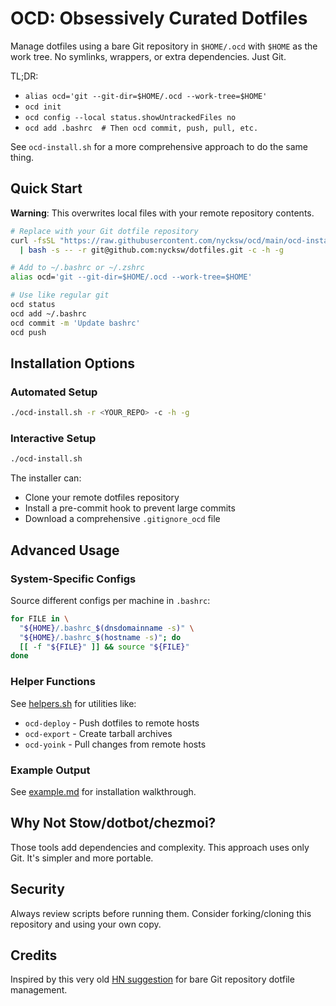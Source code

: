# OCD: Obsessively Curated Dotfiles

Manage dotfiles using a bare Git repository in `$HOME/.ocd` with `$HOME` as the work tree. No symlinks, wrappers, or extra dependencies. Just Git.

TL;DR:
- `alias ocd='git --git-dir=$HOME/.ocd --work-tree=$HOME'`
- `ocd init`
- `ocd config --local status.showUntrackedFiles no`
- `ocd add .bashrc  # Then ocd commit, push, pull, etc.`

See `ocd-install.sh` for a more comprehensive approach to do the same thing.

## Quick Start

**Warning**: This overwrites local files with your remote repository contents.

```bash
# Replace with your Git dotfile repository
curl -fsSL "https://raw.githubusercontent.com/nycksw/ocd/main/ocd-install.sh" \
  | bash -s -- -r git@github.com:nycksw/dotfiles.git -c -h -g

# Add to ~/.bashrc or ~/.zshrc
alias ocd='git --git-dir=$HOME/.ocd --work-tree=$HOME'

# Use like regular git
ocd status
ocd add ~/.bashrc
ocd commit -m 'Update bashrc'
ocd push
```

## Installation Options

### Automated Setup
```bash
./ocd-install.sh -r <YOUR_REPO> -c -h -g
```

### Interactive Setup
```bash
./ocd-install.sh
```

The installer can:
- Clone your remote dotfiles repository
- Install a pre-commit hook to prevent large commits
- Download a comprehensive `.gitignore_ocd` file

## Advanced Usage

### System-Specific Configs

Source different configs per machine in `.bashrc`:
```bash
for FILE in \
  "${HOME}/.bashrc_$(dnsdomainname -s)" \
  "${HOME}/.bashrc_$(hostname -s)"; do
  [[ -f "${FILE}" ]] && source "${FILE}"
done
```

### Helper Functions

See [helpers.sh](./helpers.sh) for utilities like:
- `ocd-deploy` - Push dotfiles to remote hosts
- `ocd-export` - Create tarball archives
- `ocd-yoink` - Pull changes from remote hosts

### Example Output

See [example.md](./example.md) for installation walkthrough.

## Why Not Stow/dotbot/chezmoi?

Those tools add dependencies and complexity. This approach uses only Git. It's simpler and more portable.

## Security

Always review scripts before running them. Consider forking/cloning this repository and using your own copy.

## Credits

Inspired by this very old [HN suggestion](https://news.ycombinator.com/item?id=11071754) for bare Git repository dotfile management.
